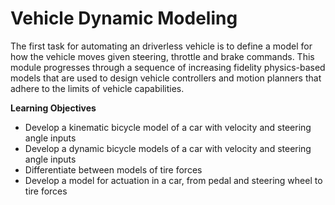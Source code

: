 
# Vehicle Dynamic Modeling

The first task for automating an driverless vehicle is to define a model for how the vehicle moves given steering, throttle and brake commands. This module progresses through a sequence of increasing fidelity physics-based models that are used to design vehicle controllers and motion planners that adhere to the limits of vehicle capabilities.

**Learning Objectives**

* Develop a kinematic bicycle model of a car with velocity and steering angle inputs
* Develop a dynamic bicycle models of a car with velocity and steering angle inputs
* Differentiate between models of tire forces
* Develop a model for actuation in a car, from pedal and steering wheel to tire forces

